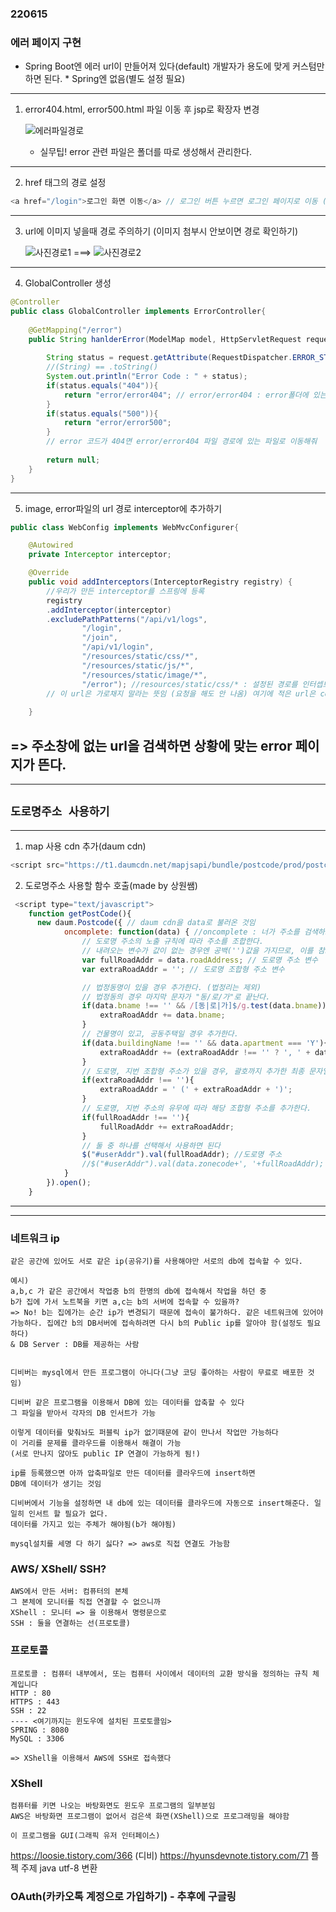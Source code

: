 ### 220615

### 에러 페이지 구현
- Spring Boot엔 에러 url이 만들어져 있다(default) 개발자가 용도에 맞게 커스텀만 하면 된다. * Spring엔 없음(별도 설정 필요)
---

1. error404.html, error500.html 파일 이동 후 jsp로 확장자 변경

    ![에러파일경로](https://user-images.githubusercontent.com/96815399/173742038-607bbd66-63d8-4e63-8884-97a513685807.PNG)

    * 실무팁! error 관련 파일은 폴더를 따로 생성해서 관리한다.
 ---   

2. href 태그의 경로 설정
```java
<a href="/login">로그인 화면 이동</a> // 로그인 버튼 누르면 로그인 페이지로 이동 (이동 페이지 경로 설정)
```
---
3. url에 이미지 넣을때 경로 주의하기 (이미지 첨부시 안보이면 경로 확인하기)

    ![사진경로1](https://user-images.githubusercontent.com/96815399/173741264-10b1e03a-ea66-4bf5-bf0d-ba0f0557e7b9.PNG) ===> ![사진경로2](https://user-images.githubusercontent.com/96815399/173741649-846d0d93-196f-4144-93b4-423e5b3bb6c8.PNG)

---

4. GlobalController 생성
```java
@Controller
public class GlobalController implements ErrorController{
	
	@GetMapping("/error")
	public String hanlderError(ModelMap model, HttpServletRequest request) { //HttpServletRequest : 톰캣으로 요청 오는 것
		
		String status = request.getAttribute(RequestDispatcher.ERROR_STATUS_CODE).toString(); // 에러코드(400, 404, 500...)를 status 변수로 받는 것
		//(String) == .toString()
		System.out.println("Error Code : " + status);
		if(status.equals("404")){
			return "error/error404"; // error/error404 : error폴더에 있는 error404 jsp파일  
		}
		if(status.equals("500")){
			return "error/error500";
		}
        // error 코드가 404면 error/error404 파일 경로에 있는 파일로 이동해줘
		
		return null;
	}
}
```
---
5. image, error파일의 url 경로 interceptor에 추가하기
```java
public class WebConfig implements WebMvcConfigurer{

	@Autowired
	private Interceptor interceptor;

	@Override
	public void addInterceptors(InterceptorRegistry registry) {
		//우리가 만든 interceptor를 스프링에 등록
		registry
		.addInterceptor(interceptor)
		.excludePathPatterns("/api/v1/logs",
				"/login",
				"/join",
				"/api/v1/login",
				"/resources/static/css/*",
				"/resources/static/js/*",
				"/resources/static/image/*",
				"/error"); //resources/static/css/* : 설정된 경로를 인터셉트
		// 이 url은 가로채지 말라는 뜻임 (요청을 해도 안 나옴) 여기에 적은 url은 console에 찍어도 ip,url,Method가 안나옴 (인터셉트 당함)
	
	}
```
=> 주소창에 없는 url을 검색하면 상황에 맞는 error 페이지가 뜬다.
---
---


## `도로명주소 사용하기`
---
1. map 사용 cdn 추가(daum cdn) 
```js
<script src="https://t1.daumcdn.net/mapjsapi/bundle/postcode/prod/postcode.v2.js"></script>
```
2. 도로명주소 사용할 함수 호출(made by 상원쌤)
```js
 <script type="text/javascript">
    function getPostCode(){
  	  new daum.Postcode({ // daum cdn을 data로 불러온 것임
            oncomplete: function(data) { //oncomplete : 너가 주소를 검색하고 enter했다면
                // 도로명 주소의 노출 규칙에 따라 주소를 조합한다.
                // 내려오는 변수가 값이 없는 경우엔 공백('')값을 가지므로, 이를 참고하여 분기 한다.
                var fullRoadAddr = data.roadAddress; // 도로명 주소 변수
                var extraRoadAddr = ''; // 도로명 조합형 주소 변수

                // 법정동명이 있을 경우 추가한다. (법정리는 제외)
                // 법정동의 경우 마지막 문자가 "동/로/가"로 끝난다.
                if(data.bname !== '' && /[동|로|가]$/g.test(data.bname)){
                    extraRoadAddr += data.bname;
                }
                // 건물명이 있고, 공동주택일 경우 추가한다.
                if(data.buildingName !== '' && data.apartment === 'Y'){
                    extraRoadAddr += (extraRoadAddr !== '' ? ', ' + data.buildingName : data.buildingName);
                }
                // 도로명, 지번 조합형 주소가 있을 경우, 괄호까지 추가한 최종 문자열을 만든다.
                if(extraRoadAddr !== ''){
                    extraRoadAddr = ' (' + extraRoadAddr + ')';
                }
                // 도로명, 지번 주소의 유무에 따라 해당 조합형 주소를 추가한다.
                if(fullRoadAddr !== ''){
                    fullRoadAddr += extraRoadAddr;
                }
                // 둘 중 하나를 선택해서 사용하면 된다
                $("#userAddr").val(fullRoadAddr); //도로명 주소
                //$("#userAddr").val(data.zonecode+', '+fullRoadAddr);  //우편번호 + 도로명 주소 
            }
        }).open();
    }
```
---
---
### 네트워크 ip
```
같은 공간에 있어도 서로 같은 ip(공유기)를 사용해야만 서로의 db에 접속할 수 있다. 

예시)
a,b,c 가 같은 공간에서 작업중 b의 한명의 db에 접속해서 작업을 하던 중 
b가 집에 가서 노트북을 키면 a,c는 b의 서버에 접속할 수 있을까?
=> No! b는 집에가는 순간 ip가 변경되기 때문에 접속이 불가하다. 같은 네트워크에 있어야 가능하다. 집에간 b의 DB서버에 접속하려면 다시 b의 Public ip를 알아야 함(설정도 필요하다)
& DB Server : DB를 제공하는 사람


디비버는 mysql에서 만든 프로그램이 아니다(그냥 코딩 좋아하는 사람이 무료로 배포한 것임)

디비버 같은 프로그램을 이용해서 DB에 있는 데이터를 압축할 수 있다
그 파일을 받아서 각자의 DB 인서트가 가능

이렇게 데이터를 맞춰놔도 퍼블릭 ip가 없기때문에 같이 만나서 작업만 가능하다
이 거리를 문제를 클라우드를 이용해서 해결이 가능
(서로 만나지 않아도 public IP 연결이 가능하게 됨!)

ip를 등록했으면 아까 압축파일로 만든 데이터를 클라우드에 insert하면 
DB에 데이터가 생기는 것임

디비버에서 기능을 설정하면 내 db에 있는 데이터를 클라우드에 자동으로 insert해준다. 일일히 인서트 할 필요가 없다.
데이터를 가지고 있는 주체가 해야됨(b가 해야됨)

mysql설치를 세명 다 하기 싫다? => aws로 직접 연결도 가능함             

```

### AWS/ XShell/ SSH?
```
AWS에서 만든 서버: 컴퓨터의 본체
그 본체에 모니터를 직접 연결할 수 없으니까 
XShell : 모니터 => 을 이용해서 명령문으로 
SSH : 둘을 연결하는 선(프로토콜)
```

### 프로토콜
```
프로토콜 : 컴퓨터 내부에서, 또는 컴퓨터 사이에서 데이터의 교환 방식을 정의하는 규칙 체계입니다
HTTP : 80
HTTPS : 443
SSH : 22
---- <여기까지는 윈도우에 설치된 프로토콜임>
SPRING : 8080
MySQL : 3306

=> XShell을 이용해서 AWS에 SSH로 접속했다
```

### XShell
```
컴퓨터를 키면 나오는 바탕화면도 윈도우 프로그램의 일부분임
AWS은 바탕화면 프로그램이 없어서 검은색 화면(XShell)으로 프로그래밍을 해야함

이 프로그램을 GUI(그래픽 유저 인터페이스)
```


https://loosie.tistory.com/366 (디비)
https://hyunsdevnote.tistory.com/71 플젝 주제
java utf-8 변환



### OAuth(카카오톡 계정으로 가입하기) - 추후에 구글링
```

```